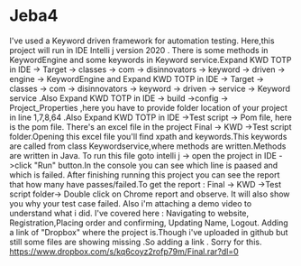 # Jeba4
I've used a Keyword driven framework for automation testing.
Here,this project will run in IDE Intelli j version 2020 . 
There is some methods in KeywordEngine and some keywords in Keyword service.Expand KWD TOTP in IDE -> Target -> classes -> com -> disinnovators -> keyword -> driven -> engine -> KeywordEngine and Expand KWD TOTP in IDE -> Target -> classes -> com -> disinnovators -> keyword -> driven -> service -> Keyword service .Also Expand KWD TOTP in IDE -> build ->config -> Project_Properties ,here you have to provide folder location of your project in line 1,7,8,64 .Also Expand KWD TOTP in IDE ->Test script -> Pom file, here is the pom file.
There's an excel file in the project Final -> KWD ->Test script folder.Opening this excel file you'll find xpath and keywords.This keywords are called from class Keywordservice,where methods are written.Methods are written in Java.
To run this file goto intelli j -> open the project in IDE ->click "Run" button.In the console you can see which line is paased and which is failed. 
After finishing running this project you can see the report that how many have passes/failed.To get the report : Final -> KWD ->Test script folder-> Double click on Chrome report and observe. It will also show you why your test case failed.
Also i'm attaching a demo video to understand what i did.
I've covered here : Navigating to website, Registration,Placing order and confirming, Updating Name, Logout. 
Adding a link of "Dropbox" where the project is.Though i've uploaded in github but still some files are showing missing .So adding a link . Sorry for this.
https://www.dropbox.com/s/kq6coyz2rofp79m/Final.rar?dl=0 
